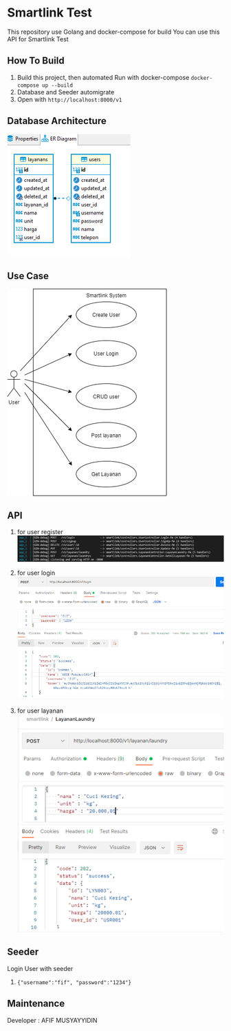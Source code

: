 # Smartlink Test

This repository use Golang and docker-compose for build
You can use this API for Smartlink Test

## How To Build
1. Build this project, then automated Run with docker-compose
`docker-compose up --build`
2. Database and Seeder automigrate
3. Open with `http://localhost:8000/v1`

## Database Architecture
![Screenshot](database.PNG)

## Use Case
![Screenshot](smartlinusecase.PNG)


## API
1. for user register
![Screenshot](API.PNG)

2. for user login
![Screenshot](login.PNG)

3. for user layanan
![Screenshot](layanan.PNG)


## Seeder
Login User with seeder
1. `{"username":"fif", "password":"1234"}`

## Maintenance
Developer : AFIF MUSYAYYIDIN

